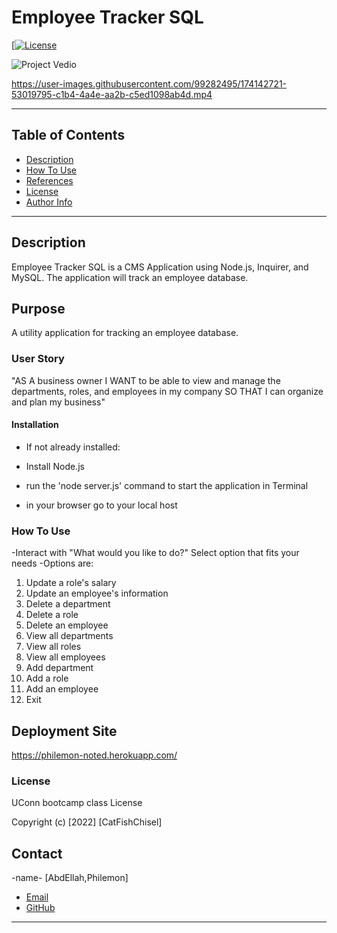 # Employee Tracker SQL

[[![License](https://img.shields.io/badge/License-Apache_2.0-blue.svg)](https://opensource.org/licenses/Apache-2.0)

![Project Vedio](./public/assets/media/<...>)

<https://user-images.githubusercontent.com/99282495/174142721-53019795-c1b4-4a4e-aa2b-c5ed1098ab4d.mp4>

---

## Table of Contents

- [Description](#description)
- [How To Use](#how-to-use)
- [References](#references)
- [License](#license)
- [Author Info](#author-info)

---

## Description

Employee Tracker SQL is a CMS Application using Node.js, Inquirer, and MySQL. The application will track an employee database.

## Purpose

A utility application for tracking an employee database.

### User Story

"AS A business owner
I WANT to be able to view and manage the departments, roles, and employees in my company
SO THAT I can organize and plan my business"

#### Installation

- If not already installed:

- Install Node.js

- run the 'node server.js' command to start the application in Terminal

- in your browser go to your local host

### How To Use

-Interact with "What would you like to do?" Select option that fits your needs
-Options are: 
 1. Update a role's salary
 2. Update an employee's information
 3. Delete a department
 4. Delete a role
 5. Delete an employee
 6. View all departments
 7. View all roles
 8. View all employees
 9. Add department
 10. Add a role
 11. Add an employee
 12. Exit

## Deployment Site

[https://philemon-noted.herokuapp.com/
](https://philemon-noted.herokuapp.com/)

### License

UConn bootcamp class License

Copyright (c) [2022] [CatFishChisel]

## Contact

-name- [AbdEllah,Philemon]

- [Email](:philemon.kirlles@gmail.com 'Email')
- [GitHub](https://github.com/PhilemonKirlles 'GitHub')

---
